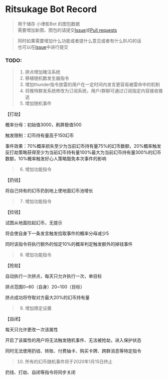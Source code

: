 # Ritsukage Bot Record  

> 用于储存 小律影Bot 的图包数据  
> 需要增加新图、图包的请提交[Issue](https://github.com/BAKAOLC/RitsukageBotRecord/issues)或[Pull requests](https://github.com/BAKAOLC/RitsukageBotRecord/pulls)  

> 同时如果需要增加什么功能或者提什么意见或者有什么BUG的话  
> 也可以在[Issue](https://github.com/BAKAOLC/RitsukageBotRecord/issues)中进行提交  

### TODO:  
> 1. 拼点增加赌注系统  
> 2. 移植随机数发生器指令  
> 3. 增加thunder指令放雷的用户在一定时间内发言更容易被雷命中的机制  
> 4. 将推特群发系统修改为订阅系统，用户/群聊可通过订阅指定内容接收推送  
> 5. 增加随机事件
【打劫】
概率分母：初始值3000，刷屏极值500
触发限制：幻币持有量高于150幻币
事件效果：70%概率损失至少为当前幻币持有量75%的幻币数额，20%概率触发反打劫策略获得至少为当前幻币持有量100%最大为当前幻币持有量300%的幻币数额，10%概率触发好心人策略豁免本次事件的影响  
> 6. 增加功能指令
【扔钱】
将自己持有的幻币扔到地上使地面幻币池增长  
> 7. 增加功能指令
【捡钱】
试图从地面捡起幻币，无提示
将会使自身下一条发言触发拾取事件的概率分母减少5
同时该指令将执行额外的恒定10%的概率判定触发额外的掉钱事件  
> 8. 增加功能指令
【抢劫】
自动执行一次拼点，每天只允许执行一次，单目标
拼点范围0~60（自身）20~100（目标）
拼点成功将夺取对方最大20%的幻币持有量  
> 9. 增加限定设置
【自闭】
每天只允许更改一次该属性
开启了该属性的用户将无法触发随机事件、无法被抢劫，进入保护状态
同时无法使用扔钱、转账、付费抽卡、购买卡牌、跨群消息等特定指令  
> 10. 所有的幻币随机事件将于2020年1月15日终止
扔钱、打劫、自闭等指令将同步关闭  